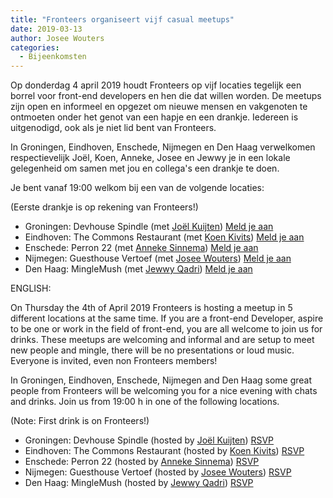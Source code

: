 ```yaml
---
title: "Fronteers organiseert vijf casual meetups"
date: 2019-03-13
author: Josee Wouters
categories: 
  - Bijeenkomsten
---
```

Op donderdag 4 april 2019 houdt Fronteers op vijf locaties tegelijk een borrel voor front-end developers en hen die dat willen worden. De meetups zijn open en informeel en opgezet om nieuwe mensen en vakgenoten te ontmoeten onder het genot van een hapje en een drankje. Iedereen is uitgenodigd, ook als je niet lid bent van Fronteers.

In Groningen, Eindhoven, Enschede, Nijmegen en Den Haag verwelkomen respectievelijk Joël, Koen, Anneke, Josee en Jewwy je in een lokale gelegenheid om samen met jou en collega's een drankje te doen.

Je bent vanaf 19:00 welkom bij een van de volgende locaties:

(Eerste drankje is op rekening van Fronteers!)

* Groningen: Devhouse Spindle (met [Joël Kuijten](https://twitter.com/pm5544)) [Meld je aan](https://www.meetup.com/nl-NL/Fronteers-NL/events/259726189/)
* Eindhoven: The Commons Restaurant (met [Koen Kivits](https://twitter.com/koenkivits)) [Meld je aan](https://www.meetup.com/nl-NL/Fronteers-NL/events/259726277/)
* Enschede: Perron 22 (met [Anneke Sinnema](https://twitter.com/asinnema)) [Meld je aan](https://www.meetup.com/nl-NL/Fronteers-NL/events/259726351/)
* Nijmegen: Guesthouse Vertoef (met [Josee Wouters](https://twitter.com/codergirlNL)) [Meld je aan](https://www.meetup.com/nl-NL/Fronteers-NL/events/259726410/)
* Den Haag: MingleMush (met [Jewwy Qadri](https://twitter.com/jewwyq)) [Meld je aan](https://www.meetup.com/nl-NL/Fronteers-NL/events/259726132/)

ENGLISH:

On Thursday the 4th of April 2019 Fronteers is hosting a meetup in 5 different locations at the same time. If you are a front-end Developer, aspire to be one or work in the field of front-end, you are all welcome to join us for drinks. These meetups are welcoming and informal and are setup to meet new people and mingle, there will be no presentations or loud music. Everyone is invited, even non Fronteers members!

In Groningen, Eindhoven, Enschede, Nijmegen and Den Haag some great people from Fronteers will be welcoming you for a nice evening with chats and drinks. Join us from 19:00 h in one of the following locations.

(Note: First drink is on Fronteers!)

* Groningen: Devhouse Spindle (hosted by [Joël Kuijten](https://twitter.com/pm5544)) [RSVP](https://www.meetup.com/nl-NL/Fronteers-NL/events/259726189/)
* Eindhoven: The Commons Restaurant (hosted by [Koen Kivits](https://twitter.com/koenkivits)) [RSVP](https://www.meetup.com/nl-NL/Fronteers-NL/events/259726277/)
* Enschede: Perron 22 (hosted by [Anneke Sinnema](https://twitter.com/asinnema)) [RSVP](https://www.meetup.com/nl-NL/Fronteers-NL/events/259726351/)
* Nijmegen: Guesthouse Vertoef (hosted by [Josee Wouters](https://twitter.com/codergirlNL)) [RSVP](https://www.meetup.com/nl-NL/Fronteers-NL/events/259726410/)
* Den Haag: MingleMush (hosted by [Jewwy Qadri](https://twitter.com/jewwyq)) [RSVP](https://www.meetup.com/nl-NL/Fronteers-NL/events/259726132/)
